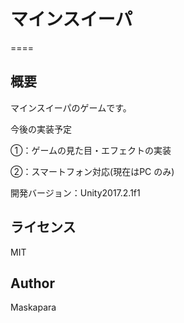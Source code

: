 # マインスイーパ

====

## 概要

マインスイーパのゲームです。

今後の実装予定

①：ゲームの見た目・エフェクトの実装

②：スマートフォン対応(現在はPC
のみ)

開発バージョン：Unity2017.2.1f1

## ライセンス
MIT

## Author

Maskapara